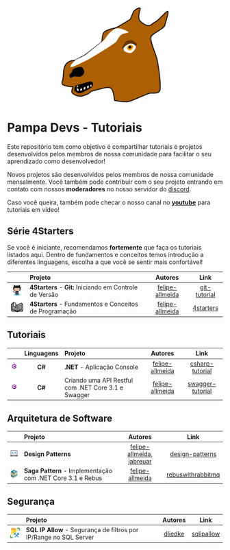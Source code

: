 <p align="center">
     <img src="/images/horse.png" alt="Git" width="250px" />
</p>

# Pampa Devs - Tutoriais

Este repositório tem como objetivo é compartilhar tutoriais e projetos desenvolvidos pelos membros de nossa comunidade para facilitar o seu aprendizado como desenvolvedor!

Novos projetos são desenvolvidos pelos membros de nossa comunidade mensalmente. Você também pode contribuir com o seu projeto entrando em contato com nossos **moderadores** no nosso servidor do [discord](https://discord.gg/FvkzVcr).

Caso você queira, também pode checar o nosso canal no [**youtube**](https://www.youtube.com/channel/UC0qwajlgqCKFnyoTbsycMOg) para tutoriais em vídeo!

## Série 4Starters
Se você é iniciante, recomendamos **fortemente** que faça os tutoriais listados aqui. Dentro de fundamentos e conceitos temos introdução a diferentes linguagens, escolha a que você se sentir mais confortável!

|       | Projeto | Autores | Link
:---: | :--- | :---: | :---:
<img src="/images/git_logo.png" width="50px" /> | **4Starters** - **Git:** Iniciando em Controle de Versão | [felipe-allmeida](https://github.com/felipe-allmeida) | [git-tutorial](https://github.com/Go-Horse-Coding/git-tutorial/blob/master/README.md)
<img src="/images/book.png" width="50px" /> | **4Starters** - Fundamentos e Conceitos de Programação | [felipe-allmeida](https://github.com/felipe-allmeida) | [4starters](https://github.com/Pampa-Devs/4starters)


## Tutoriais

|       | Linguagens | Projeto | Autores | Link
:---: | :---: | :--- | :---: | :---:
<img src="/images/csharp.png" width="50px" /> | **C#** | **.NET** - Aplicação Console | [felipe-allmeida](https://github.com/felipe-allmeida) | [csharp-tutorial](https://github.com/Go-Horse-Coding/csharp-tutorial/blob/master/README.md)
<img src="/images/csharp.png" width="50px"> | **C#** | Criando uma API Restful com .NET Core 3.1 e Swagger | [felipe-allmeida](https://github.com/felipe-allmeida) | [swagger-tutorial](https://github.com/felipe-allmeida/SwaggerSample)

## Arquitetura de Software

|       | Projeto | Autores | Link
:---: | :--- | :---: | :---:
<img src="/images/designpatterns.png" width="50px" /> | **Design Patterns** | [felipe-allmeida](https://github.com/felipe-allmeida), [jabreuar](https://github.com/jabreuar) | [design-patterns](https://github.com/Pampa-Devs/design-patterns)
<img src="/images/rebus.png" width="50px" /> | **Saga Pattern** - Implementação com .NET Core 3.1 e Rebus | [felipe-allmeida](https://github.com/felipe-allmeida) | [rebuswithrabbitmq](https://github.com/felipe-allmeida/RebusWithRabbitMQ)

## Segurança

|       | Projeto | Autores | Link
:---: | :--- | :---: | :---:
<img src="/images/sqlserver.png" width="35px" /> | **SQL IP Allow** - Segurança de filtros por IP/Range no SQL Server | [dliedke](https://github.com/dliedke) | [sqlipallow](https://github.com/dliedke/sqlipallow)

